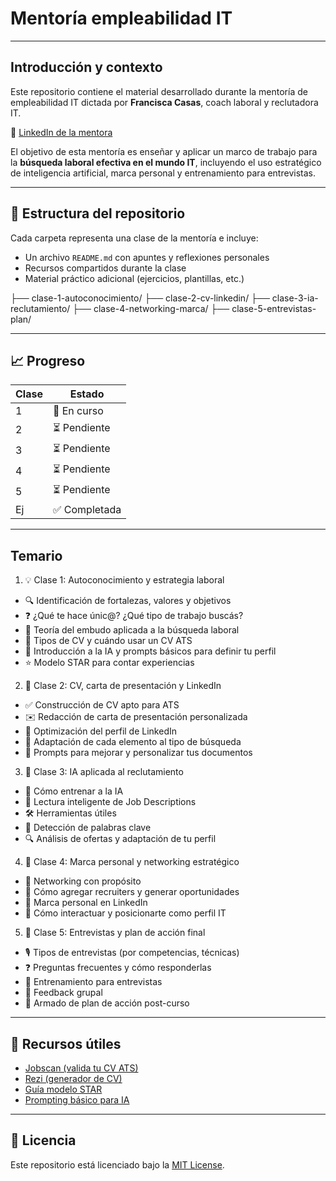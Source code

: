 # Mentoría empleabilidad IT

---

## Introducción y contexto

Este repositorio contiene el material desarrollado durante la mentoría de empleabilidad IT dictada por **Francisca Casas**, coach laboral y reclutadora IT.

🔗 [LinkedIn de la mentora](https://www.linkedin.com/in/casassalvatierraf/?originalSubdomain=ar)

El objetivo de esta mentoría es enseñar y aplicar un marco de trabajo para la **búsqueda laboral efectiva en el mundo IT**, incluyendo el uso estratégico de inteligencia artificial, marca personal y entrenamiento para entrevistas. 

---

## 📂 Estructura del repositorio

Cada carpeta representa una clase de la mentoría e incluye:

- Un archivo `README.md` con apuntes y reflexiones personales
- Recursos compartidos durante la clase
- Material práctico adicional (ejercicios, plantillas, etc.)

├── clase-1-autoconocimiento/
├── clase-2-cv-linkedin/
├── clase-3-ia-reclutamiento/
├── clase-4-networking-marca/
├── clase-5-entrevistas-plan/

---


## 📈 Progreso

| Clase | Estado     |
|-------|------------|
| 1     | 🔄 En curso |
| 2     | ⏳ Pendiente |
| 3     | ⏳ Pendiente  |
| 4     | ⏳ Pendiente |
| 5     | ⏳ Pendiente |
| Ej    | ✅ Completada |

---


## Temario

1. 💡 Clase 1: Autoconocimiento y estrategia laboral 
- 🔍 Identificación de fortalezas, valores y objetivos 
- ❓ ¿Qué te hace únic@? ¿Qué tipo de trabajo buscás? 
- 🧠 Teoría del embudo aplicada a la búsqueda laboral 
- 📄 Tipos de CV y cuándo usar un CV ATS 
- 🤖 Introducción a la IA y prompts básicos para definir tu perfil 
- ⭐ Modelo STAR para contar experiencias
2. 📝 Clase 2: CV, carta de presentación y LinkedIn 
- ✅ Construcción de CV apto para ATS 
- ✉️ Redacción de carta de presentación personalizada 
- 🔗 Optimización del perfil de LinkedIn 
- 🎯 Adaptación de cada elemento al tipo de búsqueda 
- 💬 Prompts para mejorar y personalizar tus documentos
3. 🤖 Clase 3: IA aplicada al reclutamiento 
- 🧠 Cómo entrenar a la IA 
- 📝 Lectura inteligente de Job Descriptions 
- 🛠️ Herramientas útiles  
- 🔑 Detección de palabras clave 
- 🔍 Análisis de ofertas y adaptación de tu perfil
4. 🌟 Clase 4: Marca personal y networking estratégico 
- 🤝 Networking con propósito
- 📩 Cómo agregar recruiters y generar oportunidades 
- 📢 Marca personal en LinkedIn 
- 💬 Cómo interactuar y posicionarte como perfil IT
5. 🎤 Clase 5: Entrevistas y plan de acción final 
- 🎙️ Tipos de entrevistas (por competencias, técnicas) 
- ❓ Preguntas frecuentes y cómo responderlas 
- 🧪 Entrenamiento para entrevistas 
- 🔁 Feedback grupal 
- 📅 Armado de plan de acción post-curso

---

## 🧰 Recursos útiles

- [Jobscan (valida tu CV ATS)](https://www.jobscan.co/)
- [Rezi (generador de CV)](https://www.rezi.ai/)
- [Guía modelo STAR](https://www.themuse.com/advice/star-interview-method)
- [Prompting básico para IA](https://www.promptingguide.ai/)

---

## 🧾 Licencia

Este repositorio está licenciado bajo la [MIT License](LICENSE).

